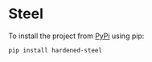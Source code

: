 # Steel

To install the project from [PyPi](https://pypi.org/) using pip:

    pip install hardened-steel
